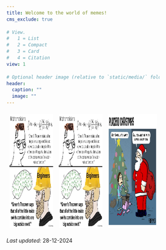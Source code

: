 ```yaml
---
title: Welcome to the world of memes!
cms_exclude: true

# View.
#   1 = List
#   2 = Compact
#   3 = Card
#   4 = Citation
view: 1

# Optional header image (relative to `static/media/` folder).
header:
  caption: ""
  image: ""
---
```

<html>
	<head>
		<meta name="viewport" content="width=device-width, initial-scale=1">
		<style>
			* {
  				box-sizing: border-box;
			}
			.row {
  				display: flex;
			}
			.column {
  				flex: 33.33%;
  				padding: 7.5px;
			}
		</style>
	</head>
	<body>
		<div class="row">
  			<div class="column">
    			<img src="meme2.jpg" alt="Forest" style="height:300px">
  			</div>
  			<div class="column">
    			<img src="meme2.jpg" alt="Forest" style="height:300px">
  			</div>
  			<div class="column">
    			<img src="meme5.jpg" alt="Mountains" style="height:300px">
  			</div>
		</div>
	</body>
</html>


<body>
<p> <em> Last updated:</em> 28-12-2024 </p>
</body>